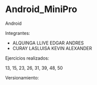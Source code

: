 # Android_MiniPro
Android 

Integrantes:

- ALQUINGA LLIVE EDGAR ANDRES
- CURAY LASLUISA KEVIN ALEXANDER

Ejercicios realizados:

13, 15, 23, 26, 31, 39, 48, 50

Versionamiento:
